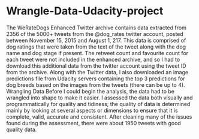 # Wrangle-Data-Udacity-project
The WeRateDogs Enhanced Twitter archive contains data extracted from 2356 of the 5000+ tweets from the @dog_rates twitter account, posted between November 15, 2015 and August 1, 217. This data is comprised of dog ratings that were taken from the text of the tweet along with the dog name and dog stage if present. The retweet count and favourite count for each tweet were not included in the enhanced archive, and so I had to download this additional data from the twitter account using the tweet ID from the archive. Along with the Twitter data, I also downloaded an image predictions file from Udacity servers containing the top 3 predictions for dog breeds based on the images from the tweets (there can be up to 4).   Wrangling Data  Before I could begin the analysis, the data had to be wrangled into shape to make it easier. I assessed the data both visually and programmatically for quality and tidiness; the quality of data is determined mainly by looking at several aspects or dimensions to ensure that it is complete, valid, accurate and consistent. After cleaning many of the issues found during the assessment, there were about 1950 tweets with good quality data. 
